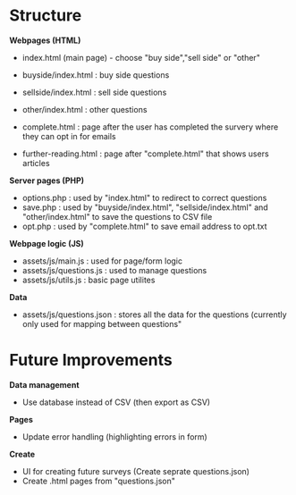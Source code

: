 # Structure

**Webpages (HTML)** 
* index.html (main page) - choose "buy side","sell side" or "other" 

* buyside/index.html : buy side questions
* sellside/index.html : sell side questions
* other/index.html : other questions

* complete.html : page after the user has completed the survery where they can opt in for emails
* further-reading.html : page after "complete.html" that shows users articles 

**Server pages (PHP)** 
* options.php : used by "index.html" to redirect to correct questions
* save.php : used by "buyside/index.html", "sellside/index.html" and "other/index.html" to save the questions to CSV file
* opt.php : used by "complete.html" to save email address to opt.txt

**Webpage logic (JS)** 
* assets/js/main.js : used for page/form logic 
* assets/js/questions.js : used to manage questions
* assets/js/utils.js : basic page utilites 

**Data**
* assets/js/questions.json : stores all the data for the questions (currently only used for mapping between questions"

# Future Improvements

**Data management**
* Use database instead of CSV (then export as CSV)

**Pages**
* Update error handling (highlighting errors in form)

**Create**
* UI for creating future surveys (Create seprate questions.json)
* Create .html pages from "questions.json" 


